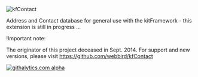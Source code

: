 ![kfContact](https://raw.github.com/phpManufaktur/kfContact/master/extension.jpg)

Address and Contact database for general use with the kitFramework - this extension is still in progress ...

!Important note:

The originator of this project deceased in Sept. 2014. For support and new versions, please visit https://github.com/webbird/kfContact

[![githalytics.com alpha](https://cruel-carlota.pagodabox.com/8ee238649f21a9fececa84441333a6f3 "githalytics.com")](http://githalytics.com/phpManufaktur/kfContact)
